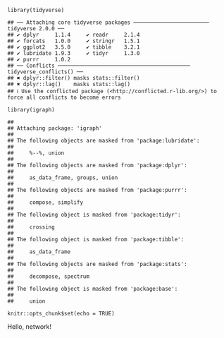     library(tidyverse)

    ## ── Attaching core tidyverse packages ──────────────────────── tidyverse 2.0.0 ──
    ## ✔ dplyr     1.1.4     ✔ readr     2.1.4
    ## ✔ forcats   1.0.0     ✔ stringr   1.5.1
    ## ✔ ggplot2   3.5.0     ✔ tibble    3.2.1
    ## ✔ lubridate 1.9.3     ✔ tidyr     1.3.0
    ## ✔ purrr     1.0.2     
    ## ── Conflicts ────────────────────────────────────────── tidyverse_conflicts() ──
    ## ✖ dplyr::filter() masks stats::filter()
    ## ✖ dplyr::lag()    masks stats::lag()
    ## ℹ Use the conflicted package (<http://conflicted.r-lib.org/>) to force all conflicts to become errors

    library(igraph)

    ## 
    ## Attaching package: 'igraph'
    ## 
    ## The following objects are masked from 'package:lubridate':
    ## 
    ##     %--%, union
    ## 
    ## The following objects are masked from 'package:dplyr':
    ## 
    ##     as_data_frame, groups, union
    ## 
    ## The following objects are masked from 'package:purrr':
    ## 
    ##     compose, simplify
    ## 
    ## The following object is masked from 'package:tidyr':
    ## 
    ##     crossing
    ## 
    ## The following object is masked from 'package:tibble':
    ## 
    ##     as_data_frame
    ## 
    ## The following objects are masked from 'package:stats':
    ## 
    ##     decompose, spectrum
    ## 
    ## The following object is masked from 'package:base':
    ## 
    ##     union

    knitr::opts_chunk$set(echo = TRUE)

Hello, network!
